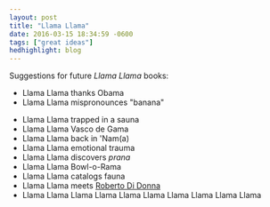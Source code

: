 ```yaml
---
layout: post
title: "Llama Llama"
date: 2016-03-15 18:34:59 -0600
tags: ["great ideas"]
hedhighlight: blog
---
```


Suggestions for future _Llama Llama_ books:

* Llama Llama thanks Obama
* Llama Llama mispronounces "banana"
<!--more-->
* Llama Llama trapped in a sauna
* Llama Llama Vasco de Gama
* Llama Llama back in 'Nam(a)
* Llama Llama emotional trauma
* Llama Llama discovers _prana_
* Llama Llama Bowl-o-Rama
* Llama Llama catalogs fauna
* Llama Llama meets [Roberto Di Donna](https://en.wikipedia.org/wiki/Roberto_Di_Donna)
* Llama Llama Llama Llama Llama Llama Llama Llama Llama Llama

